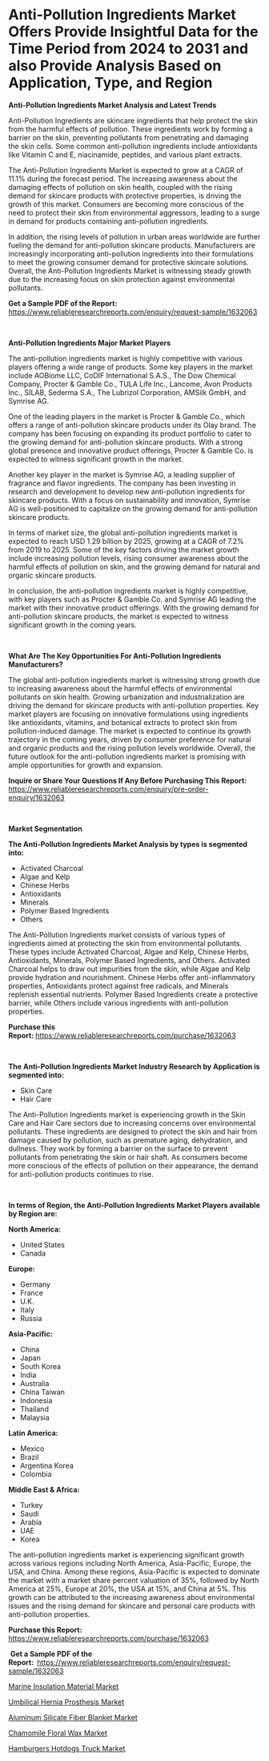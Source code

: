 <p><h1>Anti-Pollution Ingredients Market Offers Provide Insightful Data for the Time Period from 2024 to 2031 and also Provide Analysis Based on Application, Type, and Region</h1></p><p><strong>Anti-Pollution Ingredients Market Analysis and Latest Trends</strong></p>
<p><p>Anti-Pollution Ingredients are skincare ingredients that help protect the skin from the harmful effects of pollution. These ingredients work by forming a barrier on the skin, preventing pollutants from penetrating and damaging the skin cells. Some common anti-pollution ingredients include antioxidants like Vitamin C and E, niacinamide, peptides, and various plant extracts.</p><p>The Anti-Pollution Ingredients Market is expected to grow at a CAGR of 11.1% during the forecast period. The increasing awareness about the damaging effects of pollution on skin health, coupled with the rising demand for skincare products with protective properties, is driving the growth of this market. Consumers are becoming more conscious of the need to protect their skin from environmental aggressors, leading to a surge in demand for products containing anti-pollution ingredients.</p><p>In addition, the rising levels of pollution in urban areas worldwide are further fueling the demand for anti-pollution skincare products. Manufacturers are increasingly incorporating anti-pollution ingredients into their formulations to meet the growing consumer demand for protective skincare solutions. Overall, the Anti-Pollution Ingredients Market is witnessing steady growth due to the increasing focus on skin protection against environmental pollutants.</p></p>
<p><strong>Get a Sample PDF of the Report:&nbsp;</strong> <a href="https://www.reliableresearchreports.com/enquiry/request-sample/1632063">https://www.reliableresearchreports.com/enquiry/request-sample/1632063</a></p>
<p>&nbsp;</p>
<p><strong>Anti-Pollution Ingredients Major Market Players</strong></p>
<p><p>The anti-pollution ingredients market is highly competitive with various players offering a wide range of products. Some key players in the market include AOBiome LLC, CoDIF International S.A.S., The Dow Chemical Company, Procter & Gamble Co., TULA Life Inc., Lancome, Avon Products Inc., SILAB, Sederma S.A., The Lubrizol Corporation, AMSilk GmbH, and Symrise AG.</p><p>One of the leading players in the market is Procter & Gamble Co., which offers a range of anti-pollution skincare products under its Olay brand. The company has been focusing on expanding its product portfolio to cater to the growing demand for anti-pollution skincare products. With a strong global presence and innovative product offerings, Procter & Gamble Co. is expected to witness significant growth in the market.</p><p>Another key player in the market is Symrise AG, a leading supplier of fragrance and flavor ingredients. The company has been investing in research and development to develop new anti-pollution ingredients for skincare products. With a focus on sustainability and innovation, Symrise AG is well-positioned to capitalize on the growing demand for anti-pollution skincare products.</p><p>In terms of market size, the global anti-pollution ingredients market is expected to reach USD 1.29 billion by 2025, growing at a CAGR of 7.2% from 2019 to 2025. Some of the key factors driving the market growth include increasing pollution levels, rising consumer awareness about the harmful effects of pollution on skin, and the growing demand for natural and organic skincare products.</p><p>In conclusion, the anti-pollution ingredients market is highly competitive, with key players such as Procter & Gamble Co. and Symrise AG leading the market with their innovative product offerings. With the growing demand for anti-pollution skincare products, the market is expected to witness significant growth in the coming years.</p></p>
<p>&nbsp;</p>
<p><strong>What Are The Key Opportunities For Anti-Pollution Ingredients Manufacturers?</strong></p>
<p><p>The global anti-pollution ingredients market is witnessing strong growth due to increasing awareness about the harmful effects of environmental pollutants on skin health. Growing urbanization and industrialization are driving the demand for skincare products with anti-pollution properties. Key market players are focusing on innovative formulations using ingredients like antioxidants, vitamins, and botanical extracts to protect skin from pollution-induced damage. The market is expected to continue its growth trajectory in the coming years, driven by consumer preference for natural and organic products and the rising pollution levels worldwide. Overall, the future outlook for the anti-pollution ingredients market is promising with ample opportunities for growth and expansion.</p></p>
<p><strong>Inquire or Share Your Questions If Any Before Purchasing This Report:</strong> <a href="https://www.reliableresearchreports.com/enquiry/pre-order-enquiry/1632063">https://www.reliableresearchreports.com/enquiry/pre-order-enquiry/1632063</a></p>
<p>&nbsp;</p>
<p><strong>Market Segmentation</strong></p>
<p><strong>The Anti-Pollution Ingredients Market Analysis by types is segmented into:</strong></p>
<p><ul><li>Activated Charcoal</li><li>Algae and Kelp</li><li>Chinese Herbs</li><li>Antioxidants</li><li>Minerals</li><li>Polymer Based Ingredients</li><li>Others</li></ul></p>
<p><p>The Anti-Pollution Ingredients market consists of various types of ingredients aimed at protecting the skin from environmental pollutants. These types include Activated Charcoal, Algae and Kelp, Chinese Herbs, Antioxidants, Minerals, Polymer Based Ingredients, and Others. Activated Charcoal helps to draw out impurities from the skin, while Algae and Kelp provide hydration and nourishment. Chinese Herbs offer anti-inflammatory properties, Antioxidants protect against free radicals, and Minerals replenish essential nutrients. Polymer Based Ingredients create a protective barrier, while Others include various ingredients with anti-pollution properties.</p></p>
<p><strong>Purchase this Report:&nbsp;</strong><a href="https://www.reliableresearchreports.com/purchase/1632063">https://www.reliableresearchreports.com/purchase/1632063</a></p>
<p>&nbsp;</p>
<p><strong>The Anti-Pollution Ingredients Market Industry Research by Application is segmented into:</strong></p>
<p><ul><li>Skin Care</li><li>Hair Care</li></ul></p>
<p><p>The Anti-Pollution Ingredients market is experiencing growth in the Skin Care and Hair Care sectors due to increasing concerns over environmental pollutants. These ingredients are designed to protect the skin and hair from damage caused by pollution, such as premature aging, dehydration, and dullness. They work by forming a barrier on the surface to prevent pollutants from penetrating the skin or hair shaft. As consumers become more conscious of the effects of pollution on their appearance, the demand for anti-pollution products continues to rise.</p></p>
<p>&nbsp;</p>
<p><strong>In terms of Region, the Anti-Pollution Ingredients Market Players available by Region are:</strong></p>
<p>
    <p> <strong> North America: </strong>
        <ul>
            <li>United States</li>
            <li>Canada</li>
        </ul>
        </p> 
    <p> <strong> Europe: </strong>
        <ul>
            <li>Germany</li>
            <li>France</li>
            <li>U.K.</li>
            <li>Italy</li>
            <li>Russia</li>
        </ul>
        </p> 
    <p> <strong> Asia-Pacific: </strong>
        <ul>
            <li>China</li>
            <li>Japan</li>
            <li>South Korea</li>
            <li>India</li>
            <li>Australia</li>
            <li>China Taiwan</li>
            <li>Indonesia</li>
            <li>Thailand</li>
            <li>Malaysia</li>
        </ul>
        </p> 
    <p> <strong> Latin America: </strong>
        <ul>
            <li>Mexico</li>
            <li>Brazil</li>
            <li>Argentina Korea</li>
            <li>Colombia</li>
        </ul>
        </p> 
    <p> <strong> Middle East & Africa: </strong>
        <ul>
            <li>Turkey</li>
            <li>Saudi</li>
            <li>Arabia</li>
            <li>UAE</li>
            <li>Korea</li>
        </ul>
    </p>
    </p>
<p><p>The anti-pollution ingredients market is experiencing significant growth across various regions including North America, Asia-Pacific, Europe, the USA, and China. Among these regions, Asia-Pacific is expected to dominate the market with a market share percent valuation of 35%, followed by North America at 25%, Europe at 20%, the USA at 15%, and China at 5%. This growth can be attributed to the increasing awareness about environmental issues and the rising demand for skincare and personal care products with anti-pollution properties.</p></p>
<p><strong>Purchase this Report: </strong><a href="https://www.reliableresearchreports.com/purchase/1632063">https://www.reliableresearchreports.com/purchase/1632063</a></p>
<p>&nbsp;<strong>Get a Sample PDF of the Report:&nbsp;&nbsp;</strong><a href="https://www.reliableresearchreports.com/enquiry/request-sample/1632063">https://www.reliableresearchreports.com/enquiry/request-sample/1632063</a></p>
<p><strong></strong></p>
<p><p><a href="https://view.publitas.com/reportprime-1/marine-insulation-material-market-share-market-new-trends-analysis-report-by-type-by-application-by-end-use-by-region-and-segment-forecasts-2024-2031/">Marine Insulation Material Market</a></p><p><a href="https://invited-way-688.notion.site/Insights-into-Umbilical-Hernia-Prosthesis-Market-Size-Analysing-Market-Share-Trends-and-Growth-fr-77ee79c911b546ac98f7353b20655dbe">Umbilical Hernia Prosthesis Market</a></p><p><a href="https://view.publitas.com/reportprime-1/aluminum-silicate-fiber-blanket-market-size-growing-and-forecasted-for-period-from-2024-2031-and-provides-complete-market-analysis-of-this-market/">Aluminum Silicate Fiber Blanket Market</a></p><p><a href="https://github.com/danielneavesallisons03mba/Market-Research-Report-List-1/blob/main/chamomile-floral-wax-market.md">Chamomile Floral Wax Market</a></p><p><a href="https://mire-aunt-385.notion.site/Hamburgers-Hotdogs-Truck-Market-Size-Growth-Outlook-from-2024-to-2031-projecting-at-Market-s-Trend-49d4d24068734537a6c8100d3c439fd8">Hamburgers Hotdogs Truck Market</a></p></p>